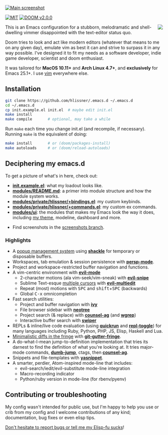 [![Main screenshot](https://raw.githubusercontent.com/hlissner/.emacs.d/screenshots/main.png?raw=true)][sc]

[![MIT](https://img.shields.io/badge/license-MIT-green.svg)](./LICENSE)
[![DOOM v2.0.0](https://img.shields.io/badge/DOOM-v2.0.0-blue.svg)](./init.el)

<a href="http://ultravioletbat.deviantart.com/art/Yay-Evil-111710573">
  <img src="https://raw.githubusercontent.com/hlissner/.emacs.d/screenshots/cacochan.png" align="right" />
</a>

This is an Emacs configuration for a stubborn, melodramatic and
shell-dwelling vimmer disappointed with the text-editor status quo.

Doom tries to look and act like modern editors (whatever that means to
me on any given day), emulate vim as best it can and strive to surpass
it in any way possible. I've designed it to fit my needs as a software
developer, indie game developer, scientist and doom enthusiast.

It was tailored for **MacOS 10.11+** and **Arch Linux 4.7+**, and
**exclusively** for Emacs 25.1+. I use [vim] everywhere else.

## Installation

```bash
git clone https://github.com/hlissner/.emacs.d ~/.emacs.d
cd ~/.emacs.d
cp init.example.el init.el  # maybe edit init.el
make install
make compile       # optional, may take a while
```

Run `make` each time you change init.el (and recompile, if necessary).
Running `make` is the equivalent of doing:

```bash
make install       # or (doom/packages-install)
make autoloads     # or (doom/reload-autoloads)
```

## Deciphering my emacs.d

To get a picture of what's in here, check out:

* **[init.example.el](init.example.el)**: what my loadout looks like.
* **[modules/README.md](modules/README.md)**: a primer into module
  structure and how the module system works.
* **[modules/private/hlissner/+bindings.el](modules/private/hlissner/+bindings.el)**:
  my custom keybinds.
* **[modules/private/hlissner/+commands.el](modules/private/hlissner/+commands.el)**:
  my custom ex commands.
* **[modules/ui](modules/ui)**: the modules that makes my Emacs look
  the way it does, including [my theme][doom-theme], modeline,
  dashboard and more.
+ Find screenshots in the [screenshots branch][sc].

### Highlights

* A [popup management system](core/core-popups.el) using **[shackle]**
  for temporary or disposable buffers.
* Workspaces, tab emulation & session persistence with
  **[persp-mode]**.
* Project and workspace-restricted buffer navigation and functions.
* A vim-centric environment with **[evil-mode]**
  * 2-character motions (ala vim-seek/vim-sneak) with **[evil-snipe]**
  * Sublime Text-esque [multiple cursors][sc-multiedit] with
    **[evil-multiedit]**
  * Repeat (most) motions with <kbd>SPC</kbd> and
    <kbd>shift</kbd>+<kbd>SPC</kbd> (backwards)
  * Global <kbd>C-x</kbd> omnicompletion
* Fast search utilities:
  * Project and buffer navigation with **[ivy]**
  * File browser sidebar with **[neotree]**
  * Project search (& replace) with **[counsel-ag]** (and **[wgrep]**)
  * Interactive buffer search with **[swiper]**
* REPLs & inline/live code evaluation (using **[quickrun]** and
  **[repl-toggle]**) for many languages including Ruby, Python, PHP,
  JS, Elisp, Haskell and Lua.
* [Minimalistic diffs in the fringe][sc-diffs] with **[git-gutter-fringe]**.
* A do-what-I-mean jump-to-definition implementation that tries its
  darnest to find the definition of what you're looking at. It tries
  major-mode commands, **[dumb-jump]**, ctags, then **[counsel-ag]**.
* Snippets and file-templates with **[yasnippet]**.
* A smarter, perdier, Atom-inspired mode-line that includes:
  * evil-search/iedit/evil-substitute mode-line integration
  * Macro-recording indicator
  * Python/ruby version in mode-line (for rbenv/pyenv)

## Contributing or troubleshooting

My config wasn't intended for public use, but I'm happy to help you
use or crib from my config and I welcome contributions of any kind;
documentation, bug fixes or even elisp tips.

[Don't hesitate to report bugs or tell me my Elisp-fu sucks](https://github.com/hlissner/.emacs.d/issues/new)!


[yay-evil]: http://ultravioletbat.deviantart.com/art/Yay-Evil-111710573
[Cask]: https://github.com/cask/cask

[company-mode]: https://melpa.org/#/company
[counsel-ag]: https://melpa.org/#/counsel
[dumb-jump]: https://melpa.org/#/dumb-jump
[evil-mode]: https://melpa.org/#/evil
[evil-multiedit]: https://melpa.org/#/evil-multiedit
[evil-snipe]: https://melpa.org/#/evil-snipe
[git-gutter-fringe]: https://melpa.org/#/git-gutter-fringe
[ivy]: https://melpa.org/#/ivy
[neotree]: https://melpa.org/#/neotree
[quickrun]: https://melpa.org/#/quickrun
[repl-toggle]: https://melpa.org/#/repl-toggle
[shackle]: https://melpa.org/#/shackle
[swiper]: https://melpa.org/#/swiper
[wgrep]: https://melpa.org/#/wgrep
[persp-mode]: https://melpa.org/#/persp-mode
[yasnippet]: https://melpa.org/#/yasnippet

[sc]: https://github.com/hlissner/.emacs.d/tree/screenshots
[sc-diffs]: https://github.com/hlissner/.emacs.d/blob/screenshots/git-gutter.png?raw=true
[sc-multiedit]: https://raw.githubusercontent.com/hlissner/evil-multiedit/screenshots/main.gif?raw=true
[vim]: https://github.com/hlissner/.vim
[doom-theme]: https://github.com/hlissner/emacs-doom-theme
